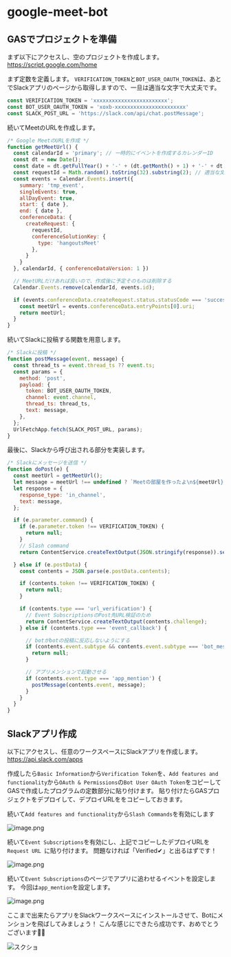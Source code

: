 # google-meet-bot

## GASでプロジェクトを準備

まず以下にアクセスし、空のプロジェクトを作成します。
https://script.google.com/home

まず定数を定義します。
`VERIFICATION_TOKEN`と`BOT_USER_OAUTH_TOKEN`は、あとでSlackアプリのページから取得しますので、一旦は適当な文字で大丈夫です。

```javascript
const VERIFICATION_TOKEN = 'xxxxxxxxxxxxxxxxxxxxxxxx';
const BOT_USER_OAUTH_TOKEN = 'xoxb-xxxxxxxxxxxxxxxxxxxxxxx'
const SLACK_POST_URL = 'https://slack.com/api/chat.postMessage';
```

続いてMeetのURLを作成します。


```javascript
/* Google MeetのURLを作成 */
function getMeetUrl() {
  const calendarId = 'primary'; // 一時的にイベントを作成するカレンダーID
  const dt = new Date();
  const date = dt.getFullYear() + '-' + (dt.getMonth() + 1) + '-' + dt.getDate();
  const requestId = Math.random().toString(32).substring(2); // 適当な文字列を作る
  const events = Calendar.Events.insert({
    summary: 'tmp_event',
    singleEvents: true,
    allDayEvent: true,
    start: { date },
    end: { date },
    conferenceData: {
      createRequest: {
        requestId,
        conferenceSolutionKey: {
          type: 'hangoutsMeet'
        },
      }
    }
  }, calendarId, { conferenceDataVersion: 1 })

  // MeetURLだけあれば良いので、作成後に予定そのものは削除する
  Calendar.Events.remove(calendarId, events.id);

  if (events.conferenceData.createRequest.status.statusCode === 'success') {
    const meetUrl = events.conferenceData.entryPoints[0].uri;
    return meetUrl;
  }
}
```

続いてSlackに投稿する関数を用意します。

```javascript
/* Slackに投稿 */
function postMessage(event, message) {
  const thread_ts = event.thread_ts ?? event.ts;
  const params = {
    method: 'post',
    payload: {
      token: BOT_USER_OAUTH_TOKEN,
      channel: event.channel,
      thread_ts: thread_ts,
      text: message,
    },
  };
  UrlFetchApp.fetch(SLACK_POST_URL, params);
}
```

最後に、Slackから呼び出される部分を実装します。

```javascript
/* Slackにメッセージを送信 */
function doPost(e) {
  const meetUrl = getMeetUrl();
  let message = meetUrl !== undefined ? `Meetの部屋を作ったよ\n${meetUrl}` : 'URL生成できなかった。ごめんね';
  let response = {
    response_type: 'in_channel',
    text: message,
  };

  if (e.parameter.command) {
    if (e.parameter.token !== VERIFICATION_TOKEN) {
      return null;
    }
    // Slash command
    return ContentService.createTextOutput(JSON.stringify(response)).setMimeType(ContentService.MimeType.JSON);

  } else if (e.postData) {
    const contents = JSON.parse(e.postData.contents);

    if (contents.token !== VERIFICATION_TOKEN) {
      return null;
    }

    if (contents.type === 'url_verification') {
      // Event SubscriptionsのPost先URL検証のため
      return ContentService.createTextOutput(contents.challenge);
    } else if (contents.type === 'event_callback') {

      // botがbotの投稿に反応しないようにする
      if (contents.event.subtype && contents.event.subtype === 'bot_message') {
        return null;
      }

      // アプリメンションで起動させる
      if (contents.event.type === 'app_mention') {
        postMessage(contents.event, message);
      }
    }
  }
}
```


## Slackアプリ作成

以下にアクセスし、任意のワークスペースにSlackアプリを作成します。
https://api.slack.com/apps

作成したら`Basic Information`から`Verification Token`を、`Add features and functionality`から`OAuth & Permissions`の`Bot User OAuth Token`をコピーしてGASで作成したプログラムの定数部分に貼り付けます。
貼り付けたらGASプロジェクトをデプロイして、デプロイURLををコピーしておきます。

続いて`Add features and functionality`から`Slash Commands`を有効にします

![image.png](https://qiita-image-store.s3.ap-northeast-1.amazonaws.com/0/570466/306226dc-bafb-f602-53a9-141ab6d4a471.png)


続いて`Event Subscriptions`を有効にし、上記でコピーしたデプロイURLを`Request URL `に貼り付けます。
問題なければ「Verified✔」と出るはずです！

![image.png](https://qiita-image-store.s3.ap-northeast-1.amazonaws.com/0/570466/90dd5cf3-3e41-40a0-b6ed-03c690028f2e.png)

続いて`Event Subscriptions`のページでアプリに追わせるイベントを設定します。
今回は`app_mention`を設定します。

![image.png](https://qiita-image-store.s3.ap-northeast-1.amazonaws.com/0/570466/3057e7c5-7f28-4020-a3cb-894fd9e47c22.png)

ここまで出来たらアプリをSlackワークスペースにインストールさせて、Botにメンションを飛ばしてみましょう！
こんな感じにできたら成功です、おめでとうございます🎉🎊

![スクショ](https://qiita-image-store.s3.ap-northeast-1.amazonaws.com/0/570466/2f9b5e19-1596-5194-bb09-4a818b975ae2.jpeg)

